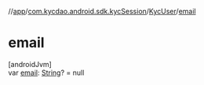 //[app](../../../index.md)/[com.kycdao.android.sdk.kycSession](../index.md)/[KycUser](index.md)/[email](email.md)

# email

[androidJvm]\
var [email](email.md): [String](https://kotlinlang.org/api/latest/jvm/stdlib/kotlin/-string/index.html)? = null
